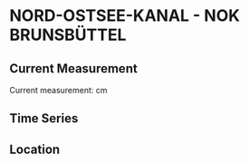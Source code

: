 # NORD-OSTSEE-KANAL - NOK BRUNSBÜTTEL

## Current Measurement

Current measurement: <Value topic="rivers/pegel-online/NOK/NOK-BRUNSBUETTEL/measurementValue"/> cm

## Time Series

<TimeSeries topic="rivers/pegel-online/NOK/NOK-BRUNSBUETTEL/measurementValue" period="week" />

## Location

<WorldMap>
  <Marker lat="53.89839812875583" lon="9.149862765792987" labelTopic="rivers/pegel-online/NOK/NOK-BRUNSBUETTEL/measurementValue" />
</WorldMap>
